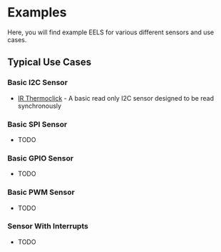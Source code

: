 # Examples
Here, you will find example EELS for various different sensors and use cases. 

## Typical Use Cases
### Basic I2C Sensor
* [IR Thermoclick](ir_thermoclick) - A basic read only I2C sensor designed to be read synchronously
### Basic SPI Sensor
* TODO
### Basic GPIO Sensor
* TODO
### Basic PWM Sensor
* TODO
### Sensor With Interrupts
* TODO